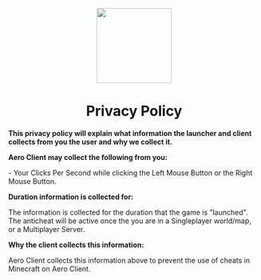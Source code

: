 <!DOCTYPE html>
<html>

<p align="center">
    <img src="https://imgur.com/a/uiqe9Hw.png" width="150" height="150"/>
    <h1 align="center">Privacy Policy</h1>
</p>

<strong>This privacy policy will explain what information the launcher and client collects from you the user and why we collect it.</strong>

<strong>Aero Client may collect the following from you:</strong>

<!-- <p>- Left Mouse Button and Right Mouse button Clicking patterns.</p> -->

<p>- Your Clicks Per Second while clicking the Left Mouse Button or the Right Mouse Button.</p>

<strong>Duration information is collected for:</strong>

<p>The information is collected for the duration that the game is "launched". The anticheat will be active once the you are in a Singleplayer world/map, or a Multiplayer Server.</p>

<strong>Why the client collects this information:</strong>
<br>
<p>Aero Client collects this information above to prevent the use of cheats in Minecraft on Aero Client.<p>
<br>
<br>
</html>
